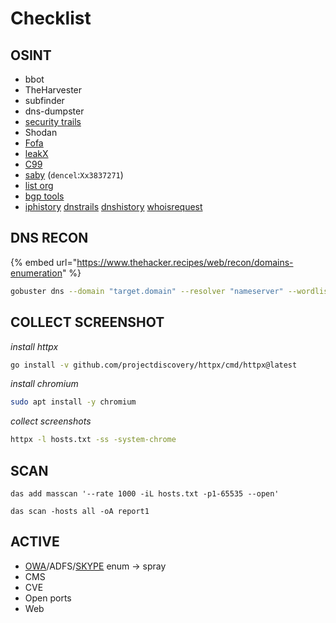 # Checklist

## OSINT

* bbot
* TheHarvester
* subfinder
* dns-dumpster
* [security trails](https://securitytrails.com/)
* Shodan
* [Fofa](https://en.fofa.info/)
* [leakX](https://leakix.net/)
* [C99](https://subdomainfinder.c99.nl/)
* [saby](https://saby.ru) (`dencel`:`Xx3837271`)
* [list org](https://www.list-org.com/?search=inn)
* [bgp tools](https://bgp.tools/)
* [iphistory](https://viewdns.info/iphistory/) [dnstrails](http://dnstrails.com) [dnshistory](https://dnshistory.org/) [whoisrequest](https://whoisrequest.com/history/)

## DNS RECON

{% embed url="https://www.thehacker.recipes/web/recon/domains-enumeration" %}

```bash
gobuster dns --domain "target.domain" --resolver "nameserver" --wordlist "/path/to/wordlist"
```

## COLLECT SCREENSHOT

_install httpx_

```bash
go install -v github.com/projectdiscovery/httpx/cmd/httpx@latest
```

_install chromium_

```bash
sudo apt install -y chromium
```

_collect screenshots_

```bash
httpx -l hosts.txt -ss -system-chrome
```

## SCAN

`das add masscan '--rate 1000 -iL hosts.txt -p1-65535 --open'`

`das scan -hosts all -oA report1`

## ACTIVE

* [OWA](ms-exchange.md)/ADFS/[SKYPE](https://spells.s4ar.ru/pentest/perimeter/skype) enum → spray
* CMS
* CVE
* Open ports
* Web
